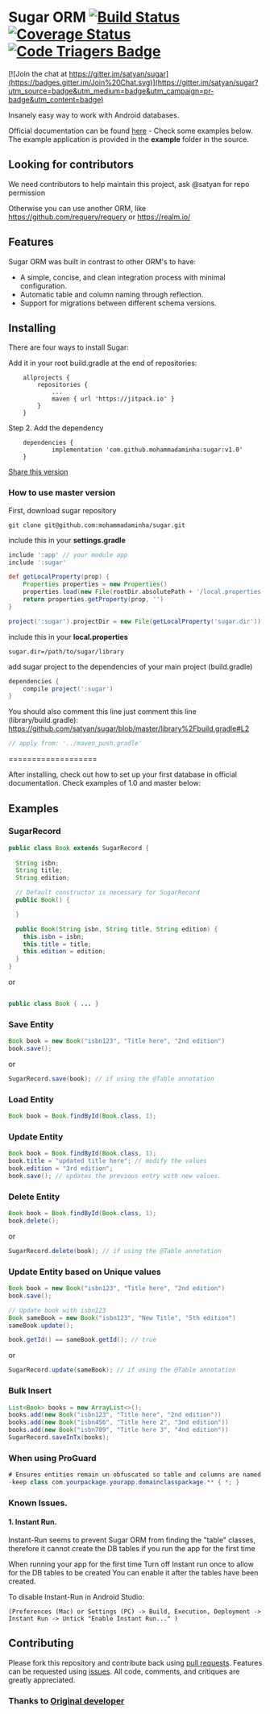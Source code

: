 # Sugar ORM [![Build Status](https://travis-ci.org/satyan/sugar.svg?branch=master)](https://travis-ci.org/satyan/sugar) [![Coverage Status](https://coveralls.io/repos/satyan/sugar/badge.svg?branch=master)](https://coveralls.io/r/satyan/sugar?branch=master) [![Code Triagers Badge](http://www.codetriage.com/satyan/sugar/badges/users.svg)](http://www.codetriage.com/satyan/sugar)

[![Join the chat at https://gitter.im/satyan/sugar](https://badges.gitter.im/Join%20Chat.svg)](https://gitter.im/satyan/sugar?utm_source=badge&utm_medium=badge&utm_campaign=pr-badge&utm_content=badge)

Insanely easy way to work with Android databases.

Official documentation can be found [here](http://satyan.github.io/sugar) - Check some examples below. The example application is provided in the **example** folder in the source.

## Looking for contributors
We need contributors to help maintain this project, ask @satyan for repo permission

Otherwise you can use another ORM, like https://github.com/requery/requery or https://realm.io/

## Features

Sugar ORM was built in contrast to other ORM's to have:

- A simple, concise, and clean integration process with minimal configuration.
- Automatic table and column naming through reflection.
- Support for migrations between different schema versions.

## Installing

There are four ways to install Sugar:



Add it in your root build.gradle at the end of repositories:
```
	allprojects {
		repositories {
			...
			maven { url 'https://jitpack.io' }
		}
	}
```

Step 2. Add the dependency
```
	dependencies {
	        implementation 'com.github.mohammadaminha:sugar:v1.0'
	}
```



[Share this version](https://jitpack.io/#mohammadaminha/sugar/v1.0)


### How to use master version
First, download sugar repository
```
git clone git@github.com:mohammadaminha/sugar.git
```

include this in your **settings.gradle**
```gradle
include ':app' // your module app
include ':sugar'

def getLocalProperty(prop) {
	Properties properties = new Properties()
	properties.load(new File(rootDir.absolutePath + '/local.properties').newDataInputStream())
	return properties.getProperty(prop, '')
}

project(':sugar').projectDir = new File(getLocalProperty('sugar.dir'))

```

include this in your **local.properties**
```
sugar.dir=/path/to/sugar/library
```

add sugar project to the dependencies of your main project (build.gradle)
```gradle
dependencies {
    compile project(':sugar')
}
```

You should also comment this line just comment this line (library/build.gradle): https://github.com/satyan/sugar/blob/master/library%2Fbuild.gradle#L2

```gradle
// apply from: '../maven_push.gradle'
```
===================

After installing, check out how to set up your first database in official documentation. Check examples of 1.0 and master below: 

## Examples
### SugarRecord
```java
public class Book extends SugarRecord {
  
  String isbn;
  String title;
  String edition;

  // Default constructor is necessary for SugarRecord
  public Book() {

  }

  public Book(String isbn, String title, String edition) {
    this.isbn = isbn;
    this.title = title;
    this.edition = edition;
  }
}
```
or
```java

public class Book { ... }
```

### Save Entity
```java
Book book = new Book("isbn123", "Title here", "2nd edition")
book.save();
```

or
```java
SugarRecord.save(book); // if using the @Table annotation 
```

### Load Entity
```java
Book book = Book.findById(Book.class, 1);
```

### Update Entity
```java
Book book = Book.findById(Book.class, 1);
book.title = "updated title here"; // modify the values
book.edition = "3rd edition";
book.save(); // updates the previous entry with new values.
```


### Delete Entity
```java
Book book = Book.findById(Book.class, 1);
book.delete();
```

or
```java
SugarRecord.delete(book); // if using the @Table annotation 
```

### Update Entity based on Unique values
```java
Book book = new Book("isbn123", "Title here", "2nd edition")
book.save();

// Update book with isbn123
Book sameBook = new Book("isbn123", "New Title", "5th edition")
sameBook.update();

book.getId() == sameBook.getId(); // true
```

or
```java
SugarRecord.update(sameBook); // if using the @Table annotation 
```

### Bulk Insert
```java
List<Book> books = new ArrayList<>();
books.add(new Book("isbn123", "Title here", "2nd edition"))
books.add(new Book("isbn456", "Title here 2", "3nd edition"))
books.add(new Book("isbn789", "Title here 3", "4nd edition"))
SugarRecord.saveInTx(books);
```

### When using ProGuard
```java
# Ensures entities remain un-obfuscated so table and columns are named correctly
-keep class com.yourpackage.yourapp.domainclasspackage.** { *; }
```

### Known Issues. 
#### 1. Instant Run. 
Instant-Run seems to prevent Sugar ORM from finding the "table" classes, therefore it cannot create the DB tables if you run the app for the first time 

When running your app for the first time Turn off Instant run once to allow for the DB tables to be created
You can enable it after the tables have been created. 

To disable Instant-Run in Android Studio: 

``(Preferences (Mac) or Settings (PC) -> Build, Execution, Deployment -> Instant Run -> Untick "Enable Instant Run..." )``

## Contributing

Please fork this repository and contribute back using [pull requests](https://github.com/mohammadaminha/sugar/pulls). Features can be requested using [issues](https://github.com/mohammadaminha/sugar/issues). All code, comments, and critiques are greatly appreciated.

### Thanks to [Original developer](https://github.com/chennaione/sugar)
